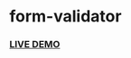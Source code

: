 # form-validator

<h3><a href="https://jonnathanriquelmo.github.io/form-validator/"><strong>LIVE DEMO</strong></a></h3>
